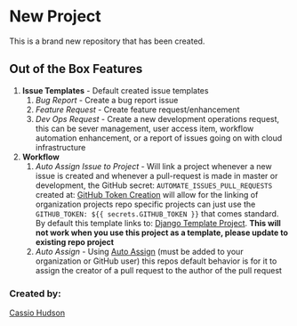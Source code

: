 # New Project

This is a brand new repository that has been created.

## Out of the Box Features

1. **Issue Templates** - Default created issue templates
    1. _Bug Report_ - Create a bug report issue
    2. _Feature Request_ - Create feature request/enhancement
    3. _Dev Ops Request_ - Create a new development operations request, this can be sever management, user access item, workflow automation enhancement, or a report of issues going on with cloud infrastructure
2. **Workflow**
    1. _Auto Assign Issue to Project_ - Will link a project whenever a new issue is created and whenever a pull-request is made in master or development, the GitHub secret: `AUTOMATE_ISSUES_PULL_REQUESTS` created at: [GitHub Token Creation](https://github.com/settings/tokens/new) will allow for the linking of organization projects repo specific projects can just use the `GITHUB_TOKEN: ${{ secrets.GITHUB_TOKEN }}` that comes standard. By default this template links to: [Django Template Project](https://github.com/Cassio-is-Great/django-template/projects/1). **This will not work when you use this project as a template, please update to existing repo project**
    2. _Auto Assign_ - Using [Auto Assign](https://github.com/apps/auto-assign) (must be added to your organization or GitHub user) this repos default behavior is for it to assign the creator of a pull request to the author of the pull request

### Created by:
[Cassio Hudson](https://github.com/Cassioblu55)
